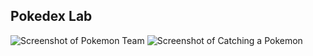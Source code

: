 ## Pokedex Lab

![Screenshot of Pokemon Team](https://i.imgur.com/oI124G4.png)
![Screenshot of Catching a Pokemon](https://i.imgur.com/yeHfYI5.png)
